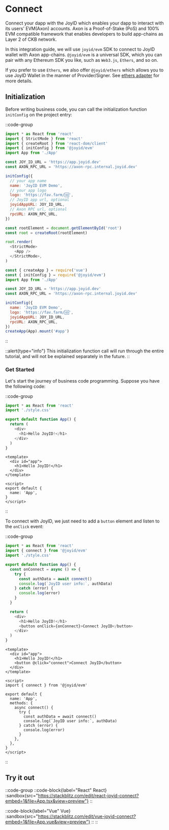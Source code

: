 # Connect

Connect your dapp with the JoyID which enables your dapp to interact with its users' EVM(Axon) accounts. Axon is a Proof-of-Stake (PoS) and 100% EVM compatible framework that enables developers to build app-chains as Layer 2 of CKB network.

In this integration guide, we will use `joyid/evm` SDK to connect to JoyID wallet with Axon app-chains. `@joyid/evm` is a universal SDK, which you can pair with any Ethereum SDK you like, such as `Web3.js`, `Ethers`, and so on.

If you prefer to use `Ethers`, we also offer `@joyid/ethers` which allows you to use JoyID Wallet in the manner of Provider/Signer. See [ethers adapter](/guide/adapters/ethers) for more details.

## Initialization

Before writing business code, you can call the initialization function `initConfig` on the project entry:

::code-group

```js [React]
import * as React from 'react'
import { StrictMode } from 'react'
import { createRoot } from 'react-dom/client'
import { initConfig } from '@joyid/evm'
import App from './App'

const JOY_ID_URL = 'https://app.joyid.dev'
const AXON_RPC_URL = 'https://axon-rpc.internal.joyid.dev'

initConfig({
  // your app name
  name: 'JoyID EVM Demo',
  // your app logo
  logo: 'https://fav.farm/🆔',
  // JoyID app url, optional
  joyidAppURL: JOY_ID_URL,
  // Axon RPC url, optional
  rpcURL: AXON_RPC_URL,
})

const rootElement = document.getElementById('root')
const root = createRoot(rootElement)

root.render(
  <StrictMode>
    <App />
  </StrictMode>,
)
```

```js [Vue]
const { createApp } = require('vue')
const { initConfig } = require('@joyid/evm')
import App from './App'

const JOY_ID_URL = 'https://app.joyid.dev'
const AXON_RPC_URL = 'https://axon-rpc.internal.joyid.dev'

initConfig({
  name: 'JoyID EVM Demo',
  logo: 'https://fav.farm/🆔',
  joyidAppURL: JOY_ID_URL,
  rpcURL: AXON_RPC_URL,
})
createApp(App).mount('#app')
```

::

::alert{type="info"}
This initialization function call will run through the entire tutorial, and will not be explained separately in the future.
::

### Get Started

Let's start the journey of business code programming. Suppose you have the following code:

::code-group

```js [React]
import * as React from 'react'
import './style.css'

export default function App() {
  return (
    <div>
      <h1>Hello JoyID!</h1>
    </div>
  )
}
```

```vue [Vue]
<template>
  <div id="app">
    <h1>Hello JoyID!</h1>
  </div>
</template>

<script>
export default {
  name: 'App',
}
</script>
```

::

To connect with JoyID, we just need to add a `button` element and listen to the `onClick` event:

::code-group

```js [React]
import * as React from 'react'
import { connect } from '@joyid/evm'
import './style.css'

export default function App() {
  const onConnect = async () => {
    try {
      const authData = await connect()
      console.log(`JoyID user info:`, authData)
    } catch (error) {
      console.log(error)
    }
  }

  return (
    <div>
      <h1>Hello JoyID!</h1>
      <button onClick={onConnect}>Connect JoyID</button>
    </div>
  )
}
```

```vue [Vue]
<template>
  <div id="app">
    <h1>Hello JoyID!</h1>
    <button @click="connect">Connect JoyID</button>
  </div>
</template>

<script>
import { connect } from '@joyid/evm'

export default {
  name: 'App',
  methods: {
    async connect() {
      try {
        const authData = await connect()
        console.log(`JoyID user info:`, authData)
      } catch (error) {
        console.log(error)
      }
    },
  },
}
</script>
```

::

## Try it out

::code-group
::code-block{label="React" React}
:sandbox{src="https://stackblitz.com/edit/react-joyid-connect?embed=1&file=App.tsx&view=preview"}
::

::code-block{label="Vue" Vue}
:sandbox{src="https://stackblitz.com/edit/vue-joyid-connect?embed=1&file=App.vue&view=preview"}
::
::
